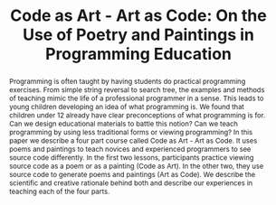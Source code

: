 ---
title: "Code as Art - Art as Code: On the Use of Poetry and Paintings in Programming Education"
authors: [Felienne Hermans]
abstract: "Programming is often taught by having students do practical programming exercises. From simple string reversal to search tree, the examples and methods of teaching mimic the life of a professional programmer in a sense. This leads to young children developing an idea of what programming is. We found that children under 12 already have clear preconceptions of what programming is for.
<br>
Can we design educational materials to battle this notion? Can we teach programming by using less traditional forms or viewing programming? In this paper we describe a four part course called Code as Art - Art as Code. It uses poems and paintings to teach novices and experienced programmers to see source code differently. In the first two lessons, participants practice viewing source code as a poem or as a painting (Code as Art). In the other two, they use source code to generate poems and paintings (Art as Code). We describe the scientific and creative rationale behind both and describe our experiences in teaching each of the four parts."
publishedAt: "ppig-2017"
year: 2017
url_pdf: "files/2017-PPIG-28th-hermans.pdf"
---